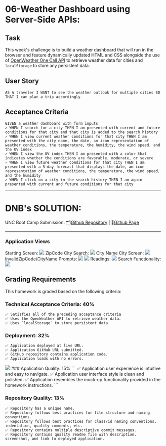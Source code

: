 # 06-Weather Dashboard using Server-Side APIs:

## Task

This week's challenge is to build a weather dashboard that will run in the browser and feature dynamically updated HTML and CSS alongside the use of [OpenWeather One Call API](https://openweathermap.org/api/one-call-api) to retrieve weather data for cities and `localStorage` to store any persistent data.

## User Story

```
AS A traveler I WANT to see the weather outlook for multiple cities SO THAT I can plan a trip accordingly
```

## Acceptance Criteria

```
GIVEN a weather dashboard with form inputs
✓ WHEN I search for a city THEN I am presented with current and future conditions for that city and that city is added to the search history
✓ WHEN I view current weather conditions for that city THEN I am presented with the city name, the date, an icon representation of weather conditions, the temperature, the humidity, the wind speed, and the UV index
✓ WHEN I view the UV index THEN I am presented with a color that indicates whether the conditions are favorable, moderate, or severe
✓ WHEN I view future weather conditions for that city THEN I am presented with a 5-day forecast that displays the date, an icon representation of weather conditions, the temperature, the wind speed, and the humidity
✓ WHEN I click on a city in the search history THEN I am again presented with current and future conditions for that city
```

--------------------------------
# DNB's SOLUTION: 
UNC Boot Camp Submission: 🗂️[Github Repository](https://github.com/DionneNoellaBarretto/06-Weather-Dashboard-API) | 📄[Github Page]( https://dionnenoellabarretto.github.io/06-Weather-Dashboard-API/)

--------------------------------

### Application Views
Starting Screen: <img src= "./assets/images/StartingScreen.png">
ZipCode City Search: <img src= "./assets/images/Search_by_ZipCode.png">
City Name City Screen: <img src= "./assets/images/Search_by_City_Name.png">
InvalidZipCode/CityName Prompts: <img src= "./assets/images/InvalidCityName.png"> <img src= "./assets/images/InvalidZipCode.png">
Readings: <img src= "./assets/images/Readings.png">
Search Functionality: <img src= "./assets/images/SearchFunctionality.png">

## Grading Requirements

This homework is graded based on the following criteria: 

### Technical Acceptance Criteria: 40%

```
✅ Satisfies all of the preceding acceptance criteria
✅ Uses the OpenWeather API to retrieve weather data.
✅ Uses `localStorage` to store persistent data.
```

### Deployment: 32%

```
✅ Application deployed at live URL.
✅ Application GitHub URL submitted.
✅ GitHub repository contains application code.
✅ Application loads with no errors.
```
<img src= "./assets/images/No Errors.png">
### Application Quality: 15%
```
✅ Application user experience is intuitive and easy to navigate.
✅ Application user interface style is clean and polished.
✅ Application resembles the mock-up functionality provided in the homework instructions.
```

### Repository Quality: 13%

```
✅ Repository has a unique name.
✅ Repository follows best practices for file structure and naming conventions.
✅ Repository follows best practices for class/id naming conventions, indentation, quality comments, etc.
✅ Repository contains multiple descriptive commit messages.
✅ Repository contains quality readme file with description, screenshot, and link to deployed application.
```